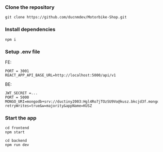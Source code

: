 ### Clone the repository

```shell
git clone https://github.com/ducnmdev/Motorbike-Shop.git
```

### Install dependencies

```shell
npm i
```

### Setup .env file

FE:
```shell
PORT = 3001
REACT_APP_API_BASE_URL=http://localhost:5000/api/v1
```

BE:
```shell
JWT_SECRET =...
PORT = 5000
MONGO_URI=mongodb+srv://ductiny2003:Hgl4Ro7jTOzSU9Vo@kusz.bkcjd3f.mongodb.net/kusz_dev?retryWrites=true&w=majority&appName=KUSZ
```

### Start the app

```shell
cd frontend
npm start
```

```shell
cd backend
npm run dev
```
